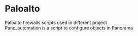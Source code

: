 # Paloalto
Paloalto firewalls scripts used in different project <br />
Pano_automation is a script to configure objects in Panorama
 
